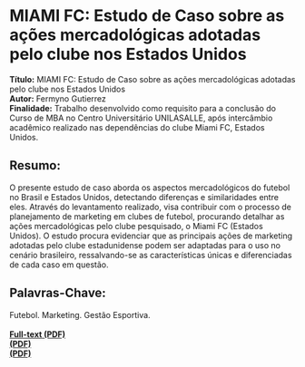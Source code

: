# MIAMI FC: Estudo de Caso sobre as ações mercadológicas adotadas pelo clube nos Estados Unidos 

**Título:** MIAMI FC: Estudo de Caso sobre as ações mercadológicas adotadas pelo clube nos Estados Unidos   
**Autor:** Fermyno Gutierrez  
**Finalidade:** Trabalho desenvolvido como requisito para a conclusão do Curso de MBA no Centro Universitário UNILASALLE, após intercâmbio acadêmico realizado nas dependências do clube Miami FC, Estados Unidos.  

## Resumo:

O presente estudo de caso aborda os aspectos mercadológicos do futebol no Brasil e Estados Unidos, detectando diferenças e similaridades entre eles. Através do levantamento realizado, visa contribuir com o processo de planejamento de marketing em clubes de futebol, procurando detalhar as ações mercadológicas pelo clube pesquisado, o Miami FC (Estados Unidos). O estudo procura evidenciar que as principais ações de marketing adotadas pelo clube estadunidense podem ser adaptadas para o uso no cenário brasileiro, ressalvando-se as características únicas e diferenciadas de cada caso em questão.

## Palavras-Chave:

Futebol. Marketing. Gestão Esportiva.  
\
[**Full-text (PDF)**](https://github.com/fermyno/scientific-research-papers/blob/main/miami-fc-estudo-de-caso-estados-unidos/miami-fc-um-estudo-de-caso-Estados-Unidos.pdf)  
[**(PDF)**](?)  
[**(PDF)**](?)  

